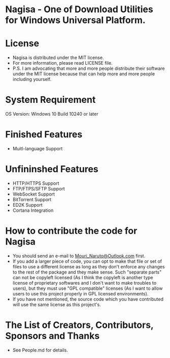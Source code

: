 # Nagisa - One of Download Utilities for Windows Universal Platform.

# License

- Nagisa is distributed under the MIT license.
- For more information, please read LICENSE file.
- P.S. I am advocating that more and more people distribute their software 
  under the MIT license because that can help more and more people including 
  yourself.

# System Requirement
OS Version: Windows 10 Build 10240 or later

# Finished Features
- Muitl-language Support

# Unfininshed Features
- HTTP/HTTPS Support
- FTP/FTPS/SFTP Support
- WebSocket Support
- BitTorrent Support
- ED2K Support
- Cortana Integration

# How to contribute the code for Nagisa
- You should send an e-mail to Mouri_Naruto@Outlook.com first.
- If you add a larger piece of code, you can opt to make that file or set of 
  files to use a different license as long as they don't enforce any changes to
  the rest of the package and they make sense. Such "separate parts" can not be
  copyleft licensed (As I think the copyleft is another type license of 
  proprietary softwares and I don't want to make troubles to users), but they 
  must use "GPL compatible" licenses (As I want to allow users to use this 
  project properly in GPL licensed environments).
- If you have not mentioned, the source code which you have contributed will 
  use the same license as this project's.

# The List of Creators, Contributors, Sponsors and Thanks
- See People.md for details.